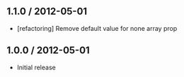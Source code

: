 ## 1.1.0 / 2012-05-01

  - [refactoring] Remove default value for none array prop



## 1.0.0 / 2012-05-01

  - Initial release